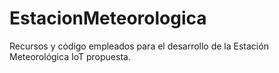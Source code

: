 # EstacionMeteorologica
Recursos y código empleados para el desarrollo de la Estación Meteorológica IoT propuesta.
